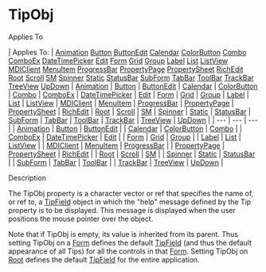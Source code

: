 




<h1 class="heading"><span class="name">TipObj</span></h1>

Applies To

| Applies To: | [Animation](./animation.md) [Button](./button.md) [ButtonEdit](./buttonedit.md) [Calendar](./calendar.md) [ColorButton](./colorbutton.md) [Combo](./combo.md) [ComboEx](./comboex.md) [DateTimePicker](./datetimepicker.md) [Edit](./edit.md) [Form](./form.md) [Grid](./grid.md) [Group](./group.md) [Label](./label.md) [List](./list.md) [ListView](./listview.md) [MDIClient](./mdiclient.md) [MenuItem](./menuitem.md) [ProgressBar](./progressbar.md) [PropertyPage](./propertypage.md) [PropertySheet](./propertysheet.md) [RichEdit](./richedit.md) [Root](./root.md) [Scroll](./scroll.md) [SM](./sm.md) [Spinner](./spinner.md) [Static](./static.md) [StatusBar](./statusbar.md) [SubForm](./subform.md) [TabBar](./tabbar.md) [ToolBar](./toolbar.md) [TrackBar](./trackbar.md) [TreeView](./treeview.md) [UpDown](./updown.md) | [Animation](./animation.md) | [Button](./button.md) | [ButtonEdit](./buttonedit.md) | [Calendar](./calendar.md) | [ColorButton](./colorbutton.md) | [Combo](./combo.md) | [ComboEx](./comboex.md) | [DateTimePicker](./datetimepicker.md) | [Edit](./edit.md) | [Form](./form.md) | [Grid](./grid.md) | [Group](./group.md) | [Label](./label.md) | [List](./list.md) | [ListView](./listview.md) | [MDIClient](./mdiclient.md) | [MenuItem](./menuitem.md) | [ProgressBar](./progressbar.md) | [PropertyPage](./propertypage.md) | [PropertySheet](./propertysheet.md) | [RichEdit](./richedit.md) | [Root](./root.md) | [Scroll](./scroll.md) | [SM](./sm.md) | [Spinner](./spinner.md) | [Static](./static.md) | [StatusBar](./statusbar.md) | [SubForm](./subform.md) | [TabBar](./tabbar.md) | [ToolBar](./toolbar.md) | [TrackBar](./trackbar.md) | [TreeView](./treeview.md) | [UpDown](./updown.md) |
| --- | --- | ---  |
| [Animation](./animation.md) | [Button](./button.md) | [ButtonEdit](./buttonedit.md) |
| [Calendar](./calendar.md) | [ColorButton](./colorbutton.md) | [Combo](./combo.md) |
| [ComboEx](./comboex.md) | [DateTimePicker](./datetimepicker.md) | [Edit](./edit.md) |
| [Form](./form.md) | [Grid](./grid.md) | [Group](./group.md) |
| [Label](./label.md) | [List](./list.md) | [ListView](./listview.md) |
| [MDIClient](./mdiclient.md) | [MenuItem](./menuitem.md) | [ProgressBar](./progressbar.md) |
| [PropertyPage](./propertypage.md) | [PropertySheet](./propertysheet.md) | [RichEdit](./richedit.md) |
| [Root](./root.md) | [Scroll](./scroll.md) | [SM](./sm.md) |
| [Spinner](./spinner.md) | [Static](./static.md) | [StatusBar](./statusbar.md) |
| [SubForm](./subform.md) | [TabBar](./tabbar.md) | [ToolBar](./toolbar.md) |
| [TrackBar](./trackbar.md) | [TreeView](./treeview.md) | [UpDown](./updown.md) |


Description


The TipObj property is a character vector or ref that specifies the name of, or ref to, a [TipField](./tipfield.md) object in which the "help" message defined by the Tip property is to be displayed. This message is displayed when the user positions the mouse pointer over the object.


Note that if TipObj is empty, its value is inherited from its parent. Thus setting TipObj on a [Form](./form.md) defines the default [TipField](./tipfield.md) (and thus the default appearance of all Tips) for all the controls in that [Form](./form.md). Setting TipObj on [Root](./root.md) defines the default [TipField](./tipfield.md) for the entire application.



